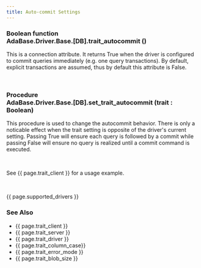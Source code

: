 ```yaml
---
title: Auto-commit Settings
---
```


<div class="leftside">
<h3>Boolean function<br/>
AdaBase.Driver.Base.[DB].trait_autocommit ()</h3>
<p>This is a connection attribute.  It returns True when the driver is
configured to commit queries immediately (e.g. one query transactions).
By default, explicit transactions are assumed, thus by default this
attribute is False.</p>
<br/>
<h3>Procedure<br/>
AdaBase.Driver.Base.[DB].set_trait_autocommit (trait : Boolean)</h3>
<p>This procedure is used to change the autocommit behavior.  There is
only a noticable effect when the trait setting is opposite of the
driver's current setting.  Passing True will ensure each query is
followed by a commit while passing False will ensure no query is
realized until a commit command is executed.</p>
<br/>
<p class="caption">See {{ page.trait_client }} for a usage example.</p>
<br/>
<p>{{ page.supported_drivers }}</p>
</div>
<div class="sidenav">
  <h3>See Also</h3>
  <ul>
    <li>{{ page.trait_client }}</li>
    <li>{{ page.trait_server }}</li>
    <li>{{ page.trait_driver }}</li>
    <li>{{ page.trait_column_case}}</li>
    <li>{{ page.trait_error_mode }}</li>
    <li>{{ page.trait_blob_size }}</li>
  </ul>
</div>
